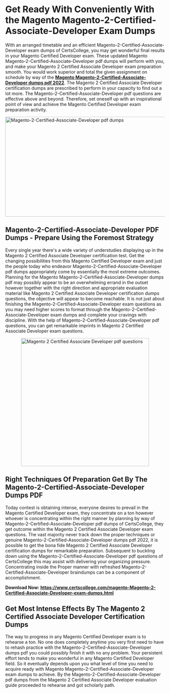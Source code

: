 <h1><strong>Get Ready With Conveniently With the Magento Magento-2-Certified-Associate-Developer Exam Dumps&nbsp;</strong></h1>
<p><span style="font-weight: 400;">With an arranged timetable and an efficient  Magento-2-Certified-Associate-Developer exam dumps of CertsCollege, you may get wonderful final results in your Magento Certified Developer exam. These updated Magento Magento-2-Certified-Associate-Developer pdf dumps will perform with you, and make your Magento 2 Certified Associate Developer exam preparation smooth. You would work superior and total the given assignment on schedule by way of the <strong><a href="https://www.certscollege.com/magento-Magento-2-Certified-Associate-Developer-exam-dumps.html">Magento Magento-2-Certified-Associate-Developer dumps pdf 2022</a></strong>. The Magento 2 Certified Associate Developer certification dumps are prescribed to perform in your capacity to find out a lot more. The  Magento-2-Certified-Associate-Developer pdf questions are effective above and beyond. Therefore, set oneself up with an inspirational point of view and achieve the Magento Certified Developer exam preparation activity.&nbsp;</span></p>
<p><span style="font-weight: 400;"><img style="display: block; margin-left: auto; margin-right: auto;" src="https://i.ibb.co/CPDK3ps/Yellow-and-Blue-Initiative-Blog-Banner.png" alt="Magento-2-Certified-Associate-Developer pdf dumps" width="559" height="315" /></span></p>
<h2><strong>Magento-2-Certified-Associate-Developer PDF Dumps - Prepare Using the Foremost Strategy</strong></h2>
<p><span style="font-weight: 400;">Every single year there's a wide variety of understudies displaying up in the Magento 2 Certified Associate Developer certification test. Get the changing possibilities from this Magento Certified Developer exam and just the people today who endeavor Magento-2-Certified-Associate-Developer pdf dumps appropriately come by essentially the most extreme outcomes. Planning for the Magento Magento-2-Certified-Associate-Developer dumps pdf may possibly appear to be an overwhelming errand in the outset however together with the right direction and appropriate evaluation material like Magento 2 Certified Associate Developer certification dumps questions, the objective will appear to become reachable. It is not just about finishing the Magento-2-Certified-Associate-Developer exam questions as you may need higher scores to format through the Magento-2-Certified-Associate-Developer exam dumps and complete your cravings with discipline. With the help of Magento-2-Certified-Associate-Developer pdf questions, you can get remarkable imprints in Magento 2 Certified Associate Developer exam questions.</span></p>
<p><span style="font-weight: 400;"><a href="https://tinyurl.com/ybweujac"><img style="display: block; margin-left: auto; margin-right: auto;" src="https://i.ibb.co/9tMrhdY/Teacher-Appreciation-Invitation.png" alt="Magento 2 Certified Associate Developer pdf questions " width="404" height="404" /></a></span></p>
<h2><strong>Right Techniques Of Preparation Get By The Magento-2-Certified-Associate-Developer Dumps PDF</strong></h2>
<p><span style="font-weight: 400;">Today contest is obtaining intense, everyone desires to prevail in the Magento Certified Developer exam, they concentrate on a ton however whoever is concentrating within the right manner by planning by way of Magento-2-Certified-Associate-Developer pdf dumps of CertsCollege, they get outcome within the Magento 2 Certified Associate Developer exam questions. The vast majority never track down the proper techniques or genuine Magento-2-Certified-Associate-Developer dumps pdf 2022, it is possible to get the bona fide Magento 2 Certified Associate Developer certification dumps for remarkable preparation. Subsequent to buckling down using the  Magento-2-Certified-Associate-Developer pdf questions of CertsCollege this may assist with delivering your organizing pressure. Concentrating inside the Proper manner with refreshed Magento-2-Certified-Associate-Developer braindumps can be a component of accomplishment.</span></p>
<p><span style="font-weight: 400;"><strong>Download Now: <a href="https://www.certscollege.com/magento-Magento-2-Certified-Associate-Developer-exam-dumps.html">https://www.certscollege.com/magento-Magento-2-Certified-Associate-Developer-exam-dumps.html</a></strong></span></p>
<h2><strong>Get Most Intense Effects By The Magento 2 Certified Associate Developer Certification Dumps</strong></h2>
<p><span style="font-weight: 400;">The way to progress in any Magento Certified Developer exam is to rehearse a ton. No one does completely anytime you very first need to have to rehash practice with the Magento-2-Certified-Associate-Developer dumps pdf you could possibly finish it with no any problem. Your persistent effort tends to make you wonderful in any Magento Certified Developer field. So it eventually depends upon you what level of time you need to acquire ready with Magento Magento-2-Certified-Associate-Developer exam dumps to achieve. By the Magento-2-Certified-Associate-Developer pdf dumps from the Magento 2 Certified Associate Developer evaluation guide proceeded to rehearse and got scholarly path.</span></p>
